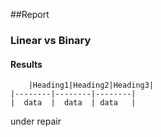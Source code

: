 ##Report

### Linear vs Binary 

#### Results
        |Heading1|Heading2|Heading3|
	|--------|--------|--------|
	|  data  |  data  | data   |

under repair

